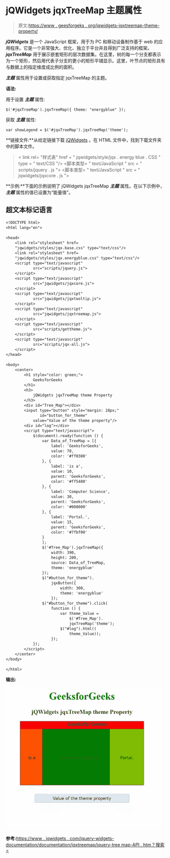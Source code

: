 # jQWidgets jqxTreeMap 主题属性

> 原文:[https://www . geesforgeks . org/jqwidgets-jqxtreemap-theme-property/](https://www.geeksforgeeks.org/jqwidgets-jqxtreemap-theme-property/)

***jQWidgets*** 是一个 JavaScript 框架，用于为 PC 和移动设备制作基于 web 的应用程序。它是一个非常强大、优化、独立于平台并且得到广泛支持的框架。 ***jqxTreeMap*** 用于展示嵌套矩形的层次数据集。在这里，树的每一个分支都表示为一个矩形，然后用代表子分支的更小的矩形平铺显示。这里，叶节点的矩形具有与数据上的指定维度成比例的面积。

***主题*** 属性用于设置或获取指定 jqxTreeMap 的主题。

**语法:**

用于设置 ***主题*** 属性:

```
$('#jqxTreeMap').jqxTreeMap({ theme: "energyblue" });  
```

获取 ***主题*** 属性:

```
var showLegend = $('#jqxTreeMap').jqxTreeMap('theme');
```

**链接文件:**从给定链接下载 [jQWidgets](https://www.jqwidgets.com/download/) 。在 HTML 文件中，找到下载文件夹中的脚本文件。

> <link rel="”stylesheet”" href="”jqwidgets/styles/jqx.base.css”" type="”text/css”">
> < link rel= "样式表" href = " jqwidgets/style/jqx . energy blue . CSS " type = " text/CSS "/>
> <脚本类型= " text/JavaScript " src = " scripts/jquery . js "></脚本>
> <脚本类型= " text/JavaScript " src = " jqwidgets/jqxcore . js ">

**示例:**下面的示例说明了 jQWidgets jqxTreeMap ***主题*** 属性。在以下示例中， ***主题*** 属性的值已设置为“能量值”。

## 超文本标记语言

```
<!DOCTYPE html>
<html lang="en">

<head>
    <link rel="stylesheet" href=
    "jqwidgets/styles/jqx.base.css" type="text/css"/>
    <link rel="stylesheet" href=
    "jqwidgets/styles/jqx.energyblue.css" type="text/css"/>
    <script type="text/javascript" 
            src="scripts/jquery.js">
    </script>
    <script type="text/javascript" 
            src="jqwidgets/jqxcore.js">
    </script>
    <script type="text/javascript" 
            src="jqwidgets/jqxtooltip.js">
    </script>
    <script type="text/javascript" 
            src="jqwidgets/jqxtreemap.js">
    </script>
    <script type="text/javascript" 
            src="scripts/gettheme.js">
    </script>
    <script type="text/javascript" 
            src="scripts/jqx-all.js">
    </script>
</head>

<body>
    <center>
        <h1 style="color: green;">
            GeeksforGeeks
        </h1>
        <h3>
            jQWidgets jqxTreeMap theme Property
        </h3>
        <div id="Tree_Map"></div>
        <input type="button" style="margin: 28px;" 
               id="button_for_theme" 
            value="Value of the theme property"/>
        <div id="log"></div>
        <script type="text/javascript">
            $(document).ready(function () {
                var Data_of_TreeMap = [{
                    label: 'GeeksforGeeks',
                    value: 70,
                    color: '#ff0300'
                }, {
                    label: 'is a',
                    value: 10,
                    parent: 'GeeksforGeeks',
                    color: '#ff5400'
                }, {
                    label: 'Computer Science',
                    value: 30,
                    parent: 'GeeksforGeeks',
                    color: '#008000'
                }, {
                    label: 'Portal.',
                    value: 15,
                    parent: 'GeeksforGeeks',
                    color: '#7fbf00'
                }
                ];
                $('#Tree_Map').jqxTreeMap({
                    width: 390,
                    height: 200,
                    source: Data_of_TreeMap,
                    theme: 'energyblue'
                });
                $("#button_for_theme").
                    jqxButton({
                        width: 300,
                        theme: 'energyblue'
                    });
                $("#button_for_theme").click(
                    function () {
                        var theme_Value =
                            $('#Tree_Map').
                            jqxTreeMap('theme');
                        $("#log").html((
                            theme_Value));
                    });
            });
        </script>
    </center>
</body>

</html>
```

**输出:**

![](img/84a24948847c544c4bece80fbb803cb1.png)

**参考:**[https://www . jqwidgets . com/jquery-widgets-documentation/documentation/jqxtreemap/jquery-tree map-API . htm？搜索=](https://www.jqwidgets.com/jquery-widgets-documentation/documentation/jqxtreemap/jquery-treemap-api.htm?search=)
